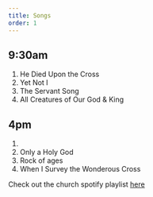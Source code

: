 ```yaml
---
title: Songs
order: 1
---
```


## 9:30am 
1. He Died Upon the Cross
2. Yet Not I 
3. The Servant Song
4. All Creatures of Our God & King 
   
## 4pm 
1. 
2. Only a Holy God
3. Rock of ages
4. When I Survey the Wonderous Cross

Check out the church spotify playlist [here](https://open.spotify.com/playlist/3gh0ZKXkJBDbNEnZqJJDXj?si=0908aa3f87544643)
